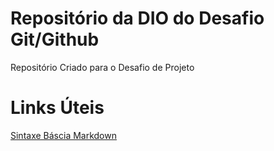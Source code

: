 # Repositório da DIO do Desafio Git/Github
Repositório Criado para o Desafio de Projeto

# Links Úteis
[Sintaxe Báscia Markdown](https://www.markdownguide.org/basic-syntax/)
